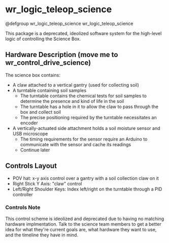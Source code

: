 # wr_logic_teleop_science

@defgroup wr_logic_teleop_science wr_logic_teleop_science

This package is a deprecated, ideolized software system for the high-level logic of controlling the Science Box.  

## Hardware Description (move me to wr_control_drive_science)

The science box contains:

* A claw attached to a vertical gantry (used for collecting soil)
* A turntable containing soil samples
  * The turntable contains the chemical tests for soil samples to determine the presence and kind of life in the soil
  * The turntable has a hole in it to allow the claw to pass through the box and collect soil
  * The precise positioning required by the turntable necessitates an encoder
* A vertically-actuated side attachment holds a soil moisture sensor and USB microscope
  * The timing requirements for the sensor require an Arduino to communicate with the sensor and cache its readings
  * Continue later

## Controls Layout

* POV hat: x-y axis control over a gantry with a soil collection claw on it  
* Right Stick Y Axis: "claw" control  
* Left/Right Shoulder Keys: Index left/right on the turntable through a PID controller  

### Controls Note

This control scheme is ideolized and deprecated due to having no matching hardware implmentation.  Talk to the science team members to get a better idea for what they're current goals are, what hardware they want to use, and the timeline they have in mind.  
